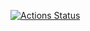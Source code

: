 [![Actions Status](https://github.com/zasdfgbnm-dockers/archlinux-yaourt/workflows/docker-image/badge.svg)](https://github.com/zasdfgbnm-dockers/archlinux-yaourt/actions)